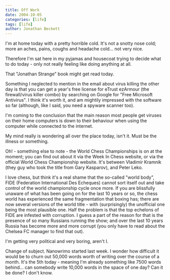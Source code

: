 ```yaml
---
title: Off Work
date: 2004-10-05
categories: [life]
tags: [life]
author: Jonathan Beckett
---
```


I'm at home today with a pretty horrible cold. It's not a snotty nose cold; more an aches, pains, coughs and headache cold... not very nice.

Therefore I'm sat here in my pyjamas and housecoat trying to decide what to do today - only not really feeling like doing anything at all.

That "Jonathan Strange" book might get read today.

Something I neglected to mention in the email about virus killing the other day is that you can get a year's free license for eTrust ezArmour (the firewall/virus killer combo) by searching on Google for "Free Microsoft Antivirus". I think it's worth it, and am mightily impressed with the software so far (although, like I said, you need a spyware scanner too).

I'm coming to the conclusion that the main reason most people get viruses on their home computers is down to their behaviour when using the computer while connected to the internet.

My mind really is wondering all over the place today, isn't it. Must be the illness or something.

Oh! - something else to note - the World Chess Championships is on at the moment; you can find out about it via the Week In Chess website, or via the official World Chess Championship website. It's between Vladimir Kramnik (they guy who took the title from Gary Kasparov), and Peter Leko.

I love chess, but think it's a real shame that the so-called "world body", FIDE (Federation International Des Echeques) cannot sort itself out and take control of the world championship cycle once more. If you are blissfully unaware of what has been going on for the last 10 years or so, the chess world has experienced the same fragmentation that boxing has; there are now several versions of the world title - with (surprisingly) the unofficial one being the most plausible one. Half the problem is that the top echelons of FIDE are infested with corruption. I guess a part of the reason for that is the presence of so many Russians running the show; and over the last 10 years Russia has become more and more corrupt (you only have to read about the Chelsea FC manager to find that out).

I'm getting very political and very boring, aren't I.

Change of subject. Nanowrimo started last week. I wonder how difficult it would be to churn out 50,000 words worth of writing over the course of a month. It's the 5th today - meaning I'm already something like 7500 words behind... can somebody write 10,000 words in the space of one day? Can it be done? I don't know.